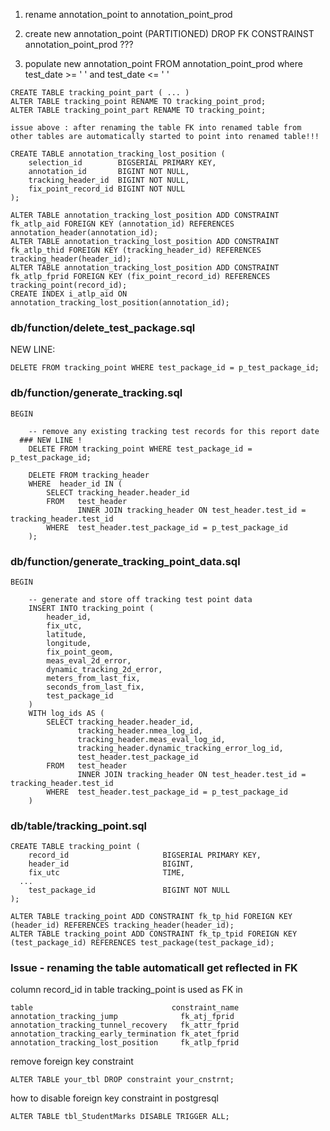 1. rename annotation_point to annotation_point_prod
2. create new annotation_point (PARTITIONED)
    DROP FK CONSTRAINST annotation_point_prod ???
    
4. populate new annotation_point FROM  annotation_point_prod
   where test_date >= ' ' and test_date <= ' '

```
CREATE TABLE tracking_point_part ( ... )
ALTER TABLE tracking_point RENAME TO tracking_point_prod; 
ALTER TABLE tracking_point_part RENAME TO tracking_point;

issue above : after renaming the table FK into renamed table from other tables are automatically started to point into renamed table!!!

CREATE TABLE annotation_tracking_lost_position (
	selection_id        BIGSERIAL PRIMARY KEY,
	annotation_id       BIGINT NOT NULL,
	tracking_header_id  BIGINT NOT NULL,
	fix_point_record_id BIGINT NOT NULL
);

ALTER TABLE annotation_tracking_lost_position ADD CONSTRAINT fk_atlp_aid FOREIGN KEY (annotation_id) REFERENCES annotation_header(annotation_id);
ALTER TABLE annotation_tracking_lost_position ADD CONSTRAINT fk_atlp_thid FOREIGN KEY (tracking_header_id) REFERENCES tracking_header(header_id);
ALTER TABLE annotation_tracking_lost_position ADD CONSTRAINT fk_atlp_fprid FOREIGN KEY (fix_point_record_id) REFERENCES tracking_point(record_id);
CREATE INDEX i_atlp_aid ON annotation_tracking_lost_position(annotation_id);
```

### db/function/delete_test_package.sql
  NEW LINE:
 
	DELETE FROM tracking_point WHERE test_package_id = p_test_package_id;

### db/function/generate_tracking.sql
```
BEGIN

	-- remove any existing tracking test records for this report date
  ### NEW LINE !
	DELETE FROM tracking_point WHERE test_package_id = p_test_package_id; 

	DELETE FROM tracking_header
	WHERE  header_id IN (
		SELECT tracking_header.header_id
		FROM   test_header
			   INNER JOIN tracking_header ON test_header.test_id = tracking_header.test_id
		WHERE  test_header.test_package_id = p_test_package_id
	);
```


### db/function/generate_tracking_point_data.sql
```
BEGIN

	-- generate and store off tracking test point data
	INSERT INTO tracking_point (
		header_id,
		fix_utc,
		latitude,
		longitude,
		fix_point_geom,
		meas_eval_2d_error,
		dynamic_tracking_2d_error,
		meters_from_last_fix,
		seconds_from_last_fix,
		test_package_id
	)
	WITH log_ids AS (
		SELECT tracking_header.header_id,
			   tracking_header.nmea_log_id,
			   tracking_header.meas_eval_log_id,
			   tracking_header.dynamic_tracking_error_log_id,
			   test_header.test_package_id
		FROM   test_header
			   INNER JOIN tracking_header ON test_header.test_id = tracking_header.test_id
		WHERE  test_header.test_package_id = p_test_package_id
	)
```
### db/table/tracking_point.sql
```
CREATE TABLE tracking_point (
	record_id                     BIGSERIAL PRIMARY KEY,
	header_id                     BIGINT,
	fix_utc                       TIME,
  ...
	test_package_id               BIGINT NOT NULL
);

ALTER TABLE tracking_point ADD CONSTRAINT fk_tp_hid FOREIGN KEY (header_id) REFERENCES tracking_header(header_id);
ALTER TABLE tracking_point ADD CONSTRAINT fk_tp_tpid FOREIGN KEY (test_package_id) REFERENCES test_package(test_package_id);
```

### Issue - renaming the table automaticall get reflected in FK
column record_id in table tracking_point is used as FK in 
```
table                               constraint_name
annotation_tracking_jump              fk_atj_fprid
annotation_tracking_tunnel_recovery   fk_attr_fprid
annotation_tracking_early_termination fk_atet_fprid
annotation_tracking_lost_position     fk_atlp_fprid
```

remove foreign key constraint
```
ALTER TABLE your_tbl DROP constraint your_cnstrnt;
```
how to disable foreign key constraint in postgresql
```
ALTER TABLE tbl_StudentMarks DISABLE TRIGGER ALL;
```

